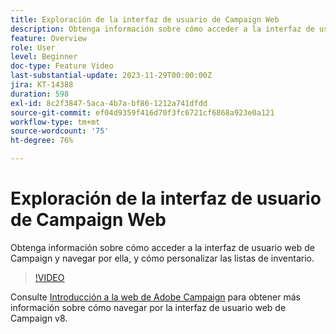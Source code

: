 ```yaml
---
title: Exploración de la interfaz de usuario de Campaign Web
description: Obtenga información sobre cómo acceder a la interfaz de usuario de Campaign Web y navegar por ella, y cómo personalizar las listas de inventario. Descubra el asistente de conocimiento con tecnología de IA.
feature: Overview
role: User
level: Beginner
doc-type: Feature Video
last-substantial-update: 2023-11-29T00:00:00Z
jira: KT-14388
duration: 598
exl-id: 8c2f3847-5aca-4b7a-bf86-1212a741dfdd
source-git-commit: ef04d9359f416d70f3fc6721cf6868a923e0a121
workflow-type: tm+mt
source-wordcount: '75'
ht-degree: 76%

---
```


# Exploración de la interfaz de usuario de Campaign Web

Obtenga información sobre cómo acceder a la interfaz de usuario web de Campaign y navegar por ella, y cómo personalizar las listas de inventario.

>[!VIDEO](https://video.tv.adobe.com/v/3427278/?learn=on)

Consulte [Introducción a la web de Adobe Campaign](https://experienceleague.adobe.com/docs/campaign-web/v8/start/get-started.html?lang=es) para obtener más información sobre cómo navegar por la interfaz de usuario web de Campaign v8.

